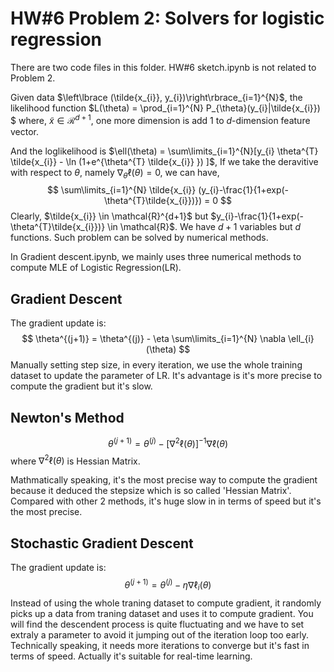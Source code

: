 # HW#6 Problem 2: Solvers for logistic regression

There are two code files in this folder. HW#6 sketch.ipynb is not related to Problem 2.

Given data $\left\lbrace (\tilde{x_{i}}, y_{i})\right\rbrace_{i=1}^{N}$, the likelihood function $L(\theta) = \prod_{i=1}^{N} P_{\theta}(y_{i}|\tilde{x_{i}}) $
where, $\tilde{x} \in \mathcal{R}^{d+1}$, one more dimension is add 1 to $d$-dimension feature vector.

And the loglikelihood is $\ell(\theta) = \sum\limits_{i=1}^{N}[y_{i} \theta^{T} \tilde{x_{i}} - \ln (1+e^{\theta^{T} \tilde{x_{i}} }) ]$, If we take the deravitive 
with respect to $\theta$, namely $\nabla_{\theta} \ell(\theta) = 0$, we can have,
$$
\sum\limits_{i=1}^{N} \tilde{x_{i}} (y_{i}-\frac{1}{1+exp(-\theta^{T}\tilde{x_{i}})}) = 0
$$
Clearly, $\tilde{x_{i}} \in \mathcal{R}^{d+1}$ but $y_{i}-\frac{1}{1+exp(-\theta^{T}\tilde{x_{i}})} \in \mathcal{R}$. We have $d+1$ variables but $d$ functions.
Such problem can be solved by numerical methods.

In Gradient descent.ipynb, we mainly uses three numerical methods to compute MLE of Logistic Regression(LR).

## Gradient Descent
  The gradient update is:
  $$
  \theta^{(j+1)} = \theta^{(j)} - \eta \sum\limits_{i=1}^{N} \nabla \ell_{i}(\theta)
  $$
  Manually setting step size, in every iteration, we use the whole training dataset to update the parameter of LR.
It's advantage is it's more precise to compute the gradient but it's slow.
  
## Newton's Method
  $$
  \theta^{(j+1)} = \theta^{(j)} - [\nabla^{2} \ell(\theta)]^{-1} \nabla \ell(\theta)
  $$
  where $\nabla^{2} \ell(\theta)$ is Hessian Matrix.
  
  Mathmatically speaking, it's the most precise way to compute the gradient because it deduced the stepsize
which is so called 'Hessian Matrix'. Compared with other 2 methods, it's huge slow in in terms of speed 
but it's the most precise.

## Stochastic Gradient Descent
  The gradient update is:
  $$
  \theta^{(j+1)} = \theta^{(j)} - \eta \nabla \ell_{i}(\theta)
  $$
  Instead of using the whole traning dataset to compute gradient, it randomly picks up a data from traning dataset
and uses it to compute gradient. You will find the descendent process is quite fluctuating and we have to set 
extraly a parameter to avoid it jumping out of the iteration loop too early. Technically speaking, it needs more
iterations to converge but it's fast in terms of speed. Actually it's suitable for real-time learning.
